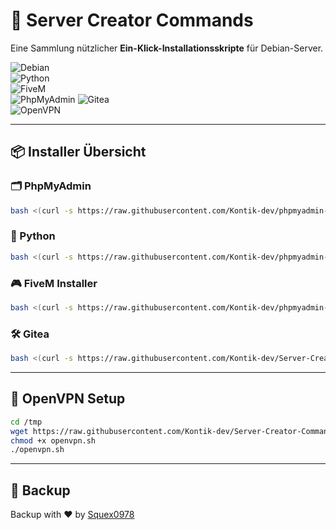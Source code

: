 # 🚀 Server Creator Commands  

Eine Sammlung nützlicher **Ein-Klick-Installationsskripte** für Debian-Server.  

![Debian](https://img.shields.io/badge/Debian-Server-red?logo=debian&logoColor=white)  
![Python](https://img.shields.io/badge/Python-Installer-blue?logo=python&logoColor=white)  
![FiveM](https://img.shields.io/badge/FiveM-Server-orange)  
![PhpMyAdmin](https://img.shields.io/badge/MySQL-4479A1?logo=mysql&logoColor=fff)
![Gitea](https://img.shields.io/badge/Gitea-Git-lightgrey?logo=gitea)  
![OpenVPN](https://img.shields.io/badge/OpenVPN-Security-yellow?logo=openvpn)  

---

## 📦 Installer Übersicht

### 🗂 PhpMyAdmin
```bash
bash <(curl -s https://raw.githubusercontent.com/Kontik-dev/phpmyadmin-creator/main/php.sh)
```

### 🐍 Python
```bash
bash <(curl -s https://raw.githubusercontent.com/Kontik-dev/phpmyadmin-creator/main/py.sh)
```

### 🎮 FiveM Installer
```bash
bash <(curl -s https://raw.githubusercontent.com/Kontik-dev/phpmyadmin-creator/main/fiveminstaller.sh)
```

### 🛠 Gitea
```bash
bash <(curl -s https://raw.githubusercontent.com/Kontik-dev/Server-Creator-Commands/refs/heads/main/gitea.sh)
```

---

## 🔐 OpenVPN Setup
```bash
cd /tmp
wget https://raw.githubusercontent.com/Kontik-dev/Server-Creator-Commands/refs/heads/main/openvpn.sh
chmod +x openvpn.sh
./openvpn.sh
```

---

## 👤 Backup
Backup with ❤️ by [Squex0978](https://github.com/Squex0978)
